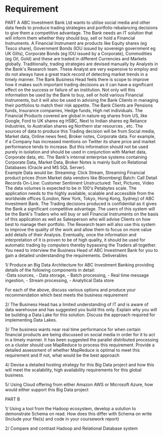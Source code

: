 # Requirement

PART A
ABC Investment Bank Ltd wants to utilise social media and other data feeds to produce trading strategies and portfolio rebalancing decisions to give them a competitive advantage.
The Bank needs an IT solution that will inform them whether they should buy, sell or hold  a Financial Instruments. A Financial Instrument are products like Equity shares (eg Tesco share), Government Bonds (IOU issued by sovereign government eg UK Gilts), Corporate Bonds (eg IOU issued by a Corporate), Commodities (eg Oil, Gold) and these are traded in different Currencies and Markets globally.  Traditionally, trading strategies are devised  manually by Analysts in the Bank's Research team. These Analyst are very expensive to employ and do not always have a great track record of detecting market trends in a timely manner. The Bank Business Head feels there is scope to improve how it makes such important trading decisions as it can have a significant effect on the success or failure of an institution. Not only will this information be used by the Bank to buy, sell or hold various Financial Instruments, but it will also be used in advising the Bank Clients in managing their portfolios to match their risk appetite. The Bank Clients are Pensions funds, Insurance companies, Hedge funds, High net individuals. The Financial Products covered are global in nature eg shares from US, like Google, Ford to UK shares eg HSBC, Next  to Indian shares eg Reliance Industries, to Australian shares eg Northern star resources , etc.
The sources of data to produce this Trading decision  will be from Social media, Market data, Online news feed, Broker notes, Corporate data. For example, if a Company has increased mentions on Twitter its share price and market performance tends to increase. But this information should not be used purely in isolation and should be used in conjunction with Market data, Corporate data, etc. The Bank's internal enterprise systems containing Corporate Data, Market Data, Broker Notes is mainly built on Relational Databases (Oracle and MS SQL Server).   
Example Data would be:
	Streaming: Click Stream, Streaming Financial product prices (from Market data vendors like Bloomberg)
	Batch: Call Detail Records 
	On-Line: Customer Sentiment 
	Unstructured: Text, Pictures, Video
The data volumes is expected to be in 100's Petabytes scale. The application needs to the highly available, scalable and accessible from the worldwide offices (London, New York, Tokyo, Hong Kong, Sydney) of ABC Investment Bank. The Trading decisions produced is confidential as it gives the Bank a significant competitive advantage.
The users of this system  will be the Bank's Traders who will buy or sell Financial Instruments on the basis of this application as well as Salesperson who will advise Clients on how best to manage their portfolio.  The Research team will also use this system to improve the quality of the work and allow them to focus on more value add details of their Analysis. Eventually, once the information and interpretation of it is proven to be of high quality, it  should be used for automatic trading by computers thereby bypassing the Traders all together.
You need to interview the Business Head of ABC Investment Bank for you to gain a detailed understanding the requirements.
Deliverables 


1/ Produce an Big Data Architecture for ABC Investment Banking providing details of  the following components in detail:  
		-Data sources, 
		- Data storage,
		- Batch processing, 
		- Real time message ingestion, 
		- Stream processing,
		- Analytical Data store 
    
    
For each of the above, discuss various options and produce your recommendation which best meets the business requirement 
								
2/  The Business Head has a limited understanding of IT and is aware of data warehouse and has suggested you build this only. Explain why you will be building a Data Lake for this solution. Discuss the approach required for implementing Data Lakes.
								
3/ The business wants near real time performance for when certain financial products  are being discussed on social media in order for it to act in a timely manner. It has been suggested the parallel distributed processing on a cluster should use  MapReduce to process this requirement. Provide a detailed assessment of whether MapReduce is  optimal to meet this  requirement and If not, what would be the best approach 
								
4/ Devise a detailed hosting strategy for this Big Data project and how this will meet the scalability, high availability requirements  for this global business. 
								
5/ Using Cloud offering from either Amazon AWS or Microsoft Azure, how would either support this Big Data project			
									      
PART B

1/ Using a tool from the Hadoop ecosystem, develop a solution to demonstrate Schema on read. How does this differ with Schema on write (Include your file(s) and code in your coursework report)
										

2/ Compare and contrast Hadoop and Relational Database system
    										           
